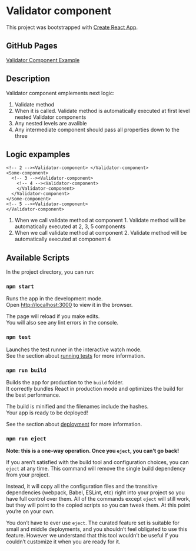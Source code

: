 # Validator component

This project was bootstrapped with [Create React App](https://github.com/facebook/create-react-app).

## GitHub Pages
[Validator Component Example](https://undefinded-user.github.io/ValidatorComponent/)

## Description

Validator component emplements next logic:

1. Validate method
2. When it is called. Validate method is automatically executed at first level nested Validator components
3. Any nested levels are avalible
4. Any intermediate component should pass all properties down to the three

## Logic expamples

  <!-- 1 --> <Validator-component>

    <!-- 2 --><Validator-component> </Validator-component>
    <Some-component>
      <!-- 3 --><Validator-component>
        <!-- 4 --><Validator-component>
        </Validator-component>
      </Validator-component>
    </Some-component>
    <!-- 5 --><Validator-component>
    </Validator-component>

  </Validator-component>

1. When we call validate method at component 1. Validate method will be automatically executed at 2, 3, 5 components
2. When we call validate method at component 2. Validate method will be automatically executed at component 4

## Available Scripts

In the project directory, you can run:

### `npm start`

Runs the app in the development mode.\
Open [http://localhost:3000](http://localhost:3000) to view it in the browser.

The page will reload if you make edits.\
You will also see any lint errors in the console.

### `npm test`

Launches the test runner in the interactive watch mode.\
See the section about [running tests](https://facebook.github.io/create-react-app/docs/running-tests) for more information.

### `npm run build`

Builds the app for production to the `build` folder.\
It correctly bundles React in production mode and optimizes the build for the best performance.

The build is minified and the filenames include the hashes.\
Your app is ready to be deployed!

See the section about [deployment](https://facebook.github.io/create-react-app/docs/deployment) for more information.

### `npm run eject`

**Note: this is a one-way operation. Once you `eject`, you can’t go back!**

If you aren’t satisfied with the build tool and configuration choices, you can `eject` at any time. This command will remove the single build dependency from your project.

Instead, it will copy all the configuration files and the transitive dependencies (webpack, Babel, ESLint, etc) right into your project so you have full control over them. All of the commands except `eject` will still work, but they will point to the copied scripts so you can tweak them. At this point you’re on your own.

You don’t have to ever use `eject`. The curated feature set is suitable for small and middle deployments, and you shouldn’t feel obligated to use this feature. However we understand that this tool wouldn’t be useful if you couldn’t customize it when you are ready for it.
